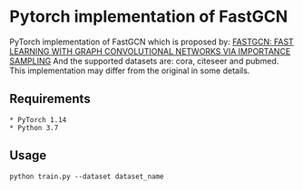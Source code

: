 # Pytorch implementation of FastGCN
PyTorch implementation of FastGCN which is proposed by: 
[FASTGCN: FAST LEARNING WITH GRAPH CONVOLUTIONAL NETWORKS VIA IMPORTANCE SAMPLING](https://arxiv.org/abs/1801.10247)
And the supported datasets are: cora, citeseer and pubmed. This implementation may differ from the original in some details.
## Requirements
    * PyTorch 1.14
    * Python 3.7

## Usage
    python train.py --dataset dataset_name 
